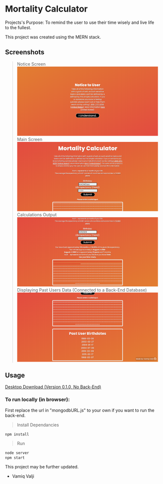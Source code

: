 # Mortality Calculator

Projects's Purpose: To remind the user to use their time wisely and live life to the fullest.

This project was created using the MERN stack.

## Screenshots

> Notice Screen
> ![](readme_images/notice_screen.PNG)
> Main Screen
> ![](readme_images/main_screen.PNG)
> Calculations Output
> ![](readme_images/main_in_use.PNG)
> Displaying Past Users Data (Connected to a Back-End Database)
> ![](readme_images/user_data.PNG)

## Usage

[Desktop Download (Version 0.1.0, No Back-End)](https://drive.google.com/file/d/1eWSqFzDl8VE3OrWXiO_5hiYNrhmpqsvM/view?usp=sharing)

### To run locally (in browser):

First replace the url in "mongodbURL.js" to your own if you want to run the back-end.

> Install Dependancies

```
npm install
```

> Run

```
node server
npm start
```

This project may be further updated.

- Vamiq Valji
